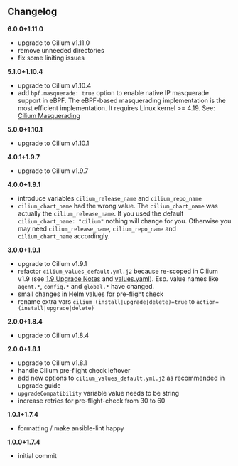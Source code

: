 Changelog
---------

**6.0.0+1.11.0**

- upgrade to Cilium v1.11.0
- remove unneeded directories
- fix some liniting issues

**5.1.0+1.10.4**

- upgrade to Cilium v1.10.4
- add `bpf.masquerade: true` option to enable native IP masquerade support in eBPF. The eBPF-based masquerading implementation is the most efficient implementation. It requires Linux kernel >= 4.19. See: [Cilium Masquerading](https://docs.cilium.io/en/stable/concepts/networking/masquerading/)

**5.0.0+1.10.1**

- upgrade to Cilium v1.10.1

**4.0.1+1.9.7**

- upgrade to Cilium v1.9.7

**4.0.0+1.9.1**

- introduce variables `cilium_release_name` and `cilium_repo_name`
- `cilium_chart_name` had the wrong value. The `cilium_chart_name` was actually the `cilium_release_name`. If you used the default `cilium_chart_name: "cilium"` nothing will change for you. Otherwise you may need `cilium_release_name`, `cilium_repo_name` and `cilium_chart_name` accordingly.

**3.0.0+1.9.1**

- upgrade to Cilium v1.9.1
- refactor `cilium_values_default.yml.j2` because re-scoped in Cilium v1.9 (see [1.9 Upgrade Notes](https://docs.cilium.io/en/v1.9/operations/upgrade/#upgrade-notes) and [values.yaml](https://github.com/cilium/cilium/blob/master/install/kubernetes/cilium/values.yaml)). Esp. value names like `agent.*`, `config.*` and `global.*` have changed.
- small changes in Helm values for pre-flight check
- rename extra vars `cilium_(install|upgrade|delete)=true` to `action=(install|upgrade|delete)`

**2.0.0+1.8.4**

- upgrade to Cilium v1.8.4

**2.0.0+1.8.1**

- upgrade to Cilium v1.8.1
- handle Cilium pre-flight check leftover
- add new options to `cilium_values_default.yml.j2` as recommended in upgrade guide
- `upgradeCompatibility` variable value needs to be string
- increase retries for pre-flight-check from 30 to 60

**1.0.1+1.7.4**

- formatting / make ansible-lint happy

**1.0.0+1.7.4**

- initial commit
